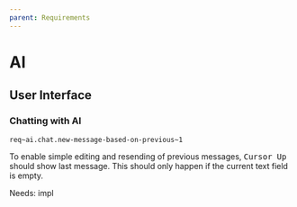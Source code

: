 ```yaml
---
parent: Requirements
---
```

# AI

## User Interface

### Chatting with AI
`req~ai.chat.new-message-based-on-previous~1`

To enable simple editing and resending of previous messages, <kbd>Cursor Up</kbd> should show last message.
This should only happen if the current text field is empty.

Needs: impl
